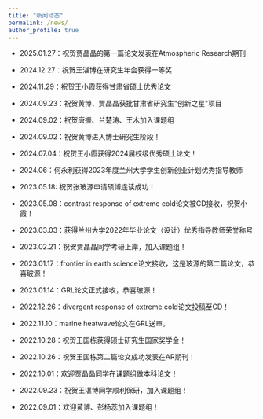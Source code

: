 ```yaml
---
title: "新闻动态"
permalink: /news/
author_profile: true
---
```


- 2025.01.27：祝贺贾晶晶的第一篇论文发表在Atmospheric Research期刊

- 2024.12.27：祝贺王湛博在研究生年会获得一等奖

- 2024.11.29：祝贺王小霞获得甘肃省硕士优秀论文

- 2024.09.23：祝贺黄博、贾晶晶获批甘肃省研究生"创新之星"项目

- 2024.09.02：祝贺唐振、兰楚涛、王木加入课题组

- 2024.09.02：祝贺黄博进入博士研究生阶段！

- 2024.07.04：祝贺王小霞获得2024届校级优秀硕士论文！

- 2024.06：何永利获得2023年度兰州大学学生创新创业计划优秀指导教师

- 2023.05.18:  祝贺张玻源申请硕博连读成功！

- 2023.05.08：contrast response of extreme cold论文被CD接收，祝贺小霞！  

- 2023.03.03：获得兰州大学2022年毕业论文（设计）优秀指导教师荣誉称号

- 2023.02.21：祝贺贾晶晶同学考研上岸，加入课题组！

- 2023.01.17：frontier in earth science论文接收，这是玻源的第二篇论文，恭喜玻源！

- 2023.01.14：GRL论文正式接收，恭喜玻源！

- 2022.12.26：divergent response of extreme cold论文投稿至CD！

- 2022.11.10：marine heatwave论文在GRL送审。

- 2022.10.28：祝贺王国栋获得硕士研究生国家奖学金！

- 2022.10.26：祝贺王国栋第二篇论文成功发表在AR期刊！

- 2022.10.01：欢迎贾晶晶同学在课题组做本科论文！

- 2022.09.23：祝贺王湛博同学顺利保研，加入课题组！

- 2022.09.01：欢迎黄博、彭杨蕊加入课题组！

  

  

  
